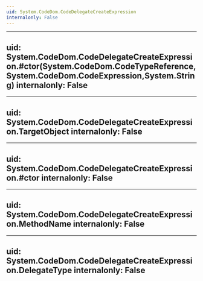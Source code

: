 ```yaml
---
uid: System.CodeDom.CodeDelegateCreateExpression
internalonly: False
---
```


---
uid: System.CodeDom.CodeDelegateCreateExpression.#ctor(System.CodeDom.CodeTypeReference,System.CodeDom.CodeExpression,System.String)
internalonly: False
---

---
uid: System.CodeDom.CodeDelegateCreateExpression.TargetObject
internalonly: False
---

---
uid: System.CodeDom.CodeDelegateCreateExpression.#ctor
internalonly: False
---

---
uid: System.CodeDom.CodeDelegateCreateExpression.MethodName
internalonly: False
---

---
uid: System.CodeDom.CodeDelegateCreateExpression.DelegateType
internalonly: False
---
